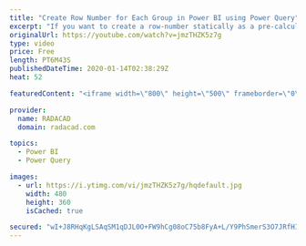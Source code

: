 ```yaml
---
title: "Create Row Number for Each Group in Power BI using Power Query"
excerpt: "If you want to create a row-number statically as a pre-calculation in Power BI, then Power Query has a very simple way of doing it; Add Index Column. However, the Index column creates the row number regardless of any grouping or categorization. sometimes you want to take that into account too. There"
originalUrl: https://youtube.com/watch?v=jmzTHZK5z7g
type: video
price: Free
length: PT6M43S
publishedDateTime: 2020-01-14T02:38:29Z
heat: 52

featuredContent: "<iframe width=\"800\" height=\"500\" frameborder=\"0\" src=\"https://www.youtube.com/embed/jmzTHZK5z7g\" allow=\"accelerometer; autoplay; encrypted-media; gyroscope; picture-in-picture\" allowfullscreen></iframe>"

provider:
  name: RADACAD
  domain: radacad.com

topics:
  - Power BI
  - Power Query

images:
  - url: https://i.ytimg.com/vi/jmzTHZK5z7g/hqdefault.jpg
    width: 480
    height: 360
    isCached: true

secured: "wI+J8RHqKgLSAqSM1qDJL0O+FW9hCg08oC75b8FyA+L/Y9PhSmerS3O7JRfHIsjdtKp2m0yK5mLAgJ3Lp1/lKHg3ntnlFFcTXR0IpMDHd9J6tqXxvYNEPVnKs9BxFPs7QwBRA5AnVHgRjn5IGI1GCu6vhKC36v6h+TguuPhqY8YpL0ov9veoZAZvaStP58TwwzztQ3M9IrzHeytH/0TQ0JmEa1AySVa72L9ZqumhXgPT8+8ty3JE4wMcvw32mKZpeh1QOStenhYVDd7CItSZUGi5+6MJ1vYsX94VV/pV8DSKzPBJIdSyDV/662bOqpj1d5PqUxefyxNt00JT0ef7OfXORWTNmKPErz1CeAqIadbxHKXLABm5hSqYzv6ZHOSSDrs/E4kyIXwRxEEE0+WSFQCKHW8fRPR/srgdCZhxlIU=;l5+E1hvew6BF8kl7DTFM5A=="
---
```


